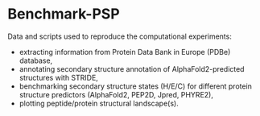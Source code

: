 # Benchmark-PSP
Data and scripts used to reproduce the computational experiments: 
- extracting information from Protein Data Bank in Europe (PDBe) database, 
- annotating secondary structure annotation of AlphaFold2-predicted structures with STRIDE, 
- benchmarking secondary structure states (H/E/C) for different protein structure predictors 
(AlphaFold2, PEP2D, Jpred, PHYRE2), 
- plotting peptide/protein structural landscape(s).

